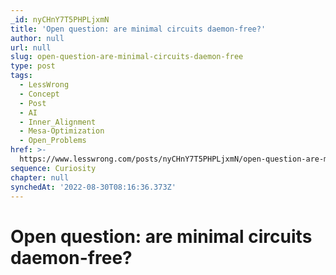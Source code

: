 ```yaml
---
_id: nyCHnY7T5PHPLjxmN
title: 'Open question: are minimal circuits daemon-free?'
author: null
url: null
slug: open-question-are-minimal-circuits-daemon-free
type: post
tags:
  - LessWrong
  - Concept
  - Post
  - AI
  - Inner_Alignment
  - Mesa-Optimization
  - Open_Problems
href: >-
  https://www.lesswrong.com/posts/nyCHnY7T5PHPLjxmN/open-question-are-minimal-circuits-daemon-free
sequence: Curiosity
chapter: null
synchedAt: '2022-08-30T08:16:36.373Z'
---
```

# Open question: are minimal circuits daemon-free?

